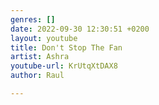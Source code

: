 ```yaml
---
genres: []
date: 2022-09-30 12:30:51 +0200
layout: youtube
title: Don't Stop The Fan
artist: Ashra
youtube-url: KrUtqXtDAX8
author: Raul

---
```

